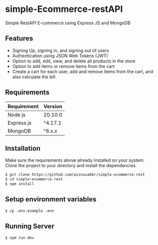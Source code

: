 # simple-Ecommerce-restAPI

Simple RestAPI E-commerce using Express JS and MongoDB

## Features

-   Signing Up, signing in, and signing out of users
-   Authentication using JSON Web Tokens (JWT)
-   Option to add, edit, view, and delete all products in the store
-   Option to add items or remove items from the cart
-   Create a cart for each user, add and remove items from the cart, and also calculate the bill

## Requirements

| Requirement | Version |
| ----------- | ------- |
| Node js     | 20.10.0 |
| Express js  | ^4.17.1 |
| MongoDB     | ^6.x.x  |

## Installation

Make sure the requirements above already installed on your system.  
Clone the project to your directory and install the dependencies.

```bash
$ git clone https://github.com/wisnuuakbr/simple-ecommerce-rest
$ cd simple-ecommerce-rest
$ npm install
```

## Setup environment variables

```bash
$ cp .env.example .env
```

## Running Server

```bash
$ npm run dev
```
